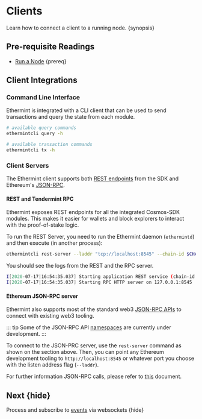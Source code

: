 <!--
order: 6
-->

# Clients

Learn how to connect a client to a running node. {synopsis}

## Pre-requisite Readings

- [Run a Node](./run_node.md) {prereq}

## Client Integrations

### Command Line Interface

Ethermint is integrated with a CLI client that can be used to send transactions and query the state from each module.

```bash
# available query commands
ethermintcli query -h

# available transaction commands
ethermintcli tx -h
```

### Client Servers

The Ethermint client supports both [REST endpoints](https://cosmos.network/rpc) from the SDK and Ethereum's [JSON-RPC](https://eth.wiki/json-rpc/API).

#### REST and Tendermint RPC

Ethermint exposes REST endpoints for all the integrated Cosmos-SDK modules. This makes it easier for wallets and block explorers to interact with the proof-of-stake logic.

To run the REST Server, you need to run the Ethermint daemon (`ethermintd`) and then execute (in another
process):

```bash
ethermintcli rest-server --laddr "tcp://localhost:8545" --chain-id $CHAINID --trace
```

You should see the logs from the REST and the RPC server.

```bash
I[2020-07-17|16:54:35.037] Starting application REST service (chain-id: "8")... module=rest-server
I[2020-07-17|16:54:35.037] Starting RPC HTTP server on 127.0.0.1:8545   module=rest-server
```

#### Ethereum JSON-RPC server

Ethermint also supports most of the standard web3 [JSON-RPC
APIs](https://eth.wiki/json-rpc/API) to connect with existing web3 tooling.

::: tip
Some of the JSON-RPC API [namespaces](https://geth.ethereum.org/docs/rpc/server) are currently under development.
:::

To connect to the JSON-PRC server, use the `rest-server` command as shown on the section above. Then, you can point any Ethereum development tooling to `http://localhost:8545` or whatever port you choose with the listen address flag (`--laddr`).

For further information JSON-RPC calls, please refer to [this](../basics/json_rpc.md)  document.

## Next {hide}

Process and subscribe to [events](./events.md) via websockets {hide}
